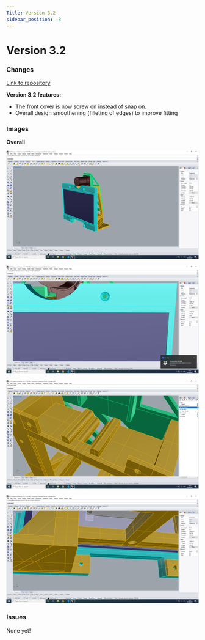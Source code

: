 ```yaml
---
Title: Version 3.2
sidebar_position: -8
---
```


# Version 3.2

### Changes

[Link to repository](https://github.com/screensavers-club/argos-childnode-case/tree/main/3.2)

**Version 3.2 features:**

- The front cover is now screw on instead of snap on.
- Overall design smoothening (filleting of edges) to improve fitting

### Images

**Overall**

![overall](../../../static/img/v3-2/3-2-1.png)

![overall](../../../static/img/v3-2/3-2-2.png)

![overall](../../../static/img/v3-2/3-2-3.png)

![overall](../../../static/img/v3-2/3-2-4.png)

### Issues

None yet!
